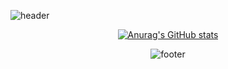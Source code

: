 ![header](https://capsule-render.vercel.app/api?type=wave&color=bdb8ec&height=200&section=header&text=🐰GITJISU💕BTS%20&fontSize=30&fontColor=1d1504&animation=twinkling&)

<div align=center>

[![Anurag's GitHub stats](https://github-readme-stats.vercel.app/api?username=gitjisu&show_icons=true&theme=buefy)](https://github.com/anuraghazra/github-readme-stats)

![footer](https://capsule-render.vercel.app/api?section=footer&color=bdb8ec&height=150)

<!--
**gitjisu/gitjisu** is a ✨ _special_ ✨ repository because its `README.md` (this file) appears on your GitHub profile.

Here are some ideas to get you started:

- 🔭 I’m currently working on ...
- 🌱 I’m currently learning ...
- 👯 I’m looking to collaborate on ...
- 🤔 I’m looking for help with ...
- 💬 Ask me about ...
- 📫 How to reach me: ...
- 😄 Pronouns: ...
- ⚡ Fun fact: ...
-->
